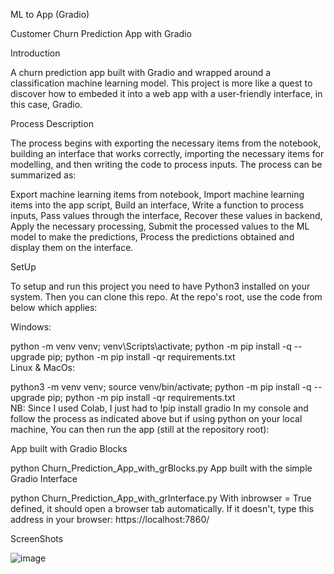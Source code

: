 
ML to App (Gradio)

Customer Churn Prediction App with Gradio

Introduction

A churn prediction app built with Gradio and wrapped around a classification machine learning model. This project is more like a quest to discover how to embeded it into a web app with a user-friendly interface, in this case, Gradio. 

Process Description

The process begins with exporting the necessary items from the notebook, building an interface that works correctly, importing the necessary items for modelling, and then writing the code to process inputs. The process can be summarized as:

Export machine learning items from notebook,
Import machine learning items into the app script,
Build an interface,
Write a function to process inputs,
Pass values through the interface,
Recover these values in backend,
Apply the necessary processing,
Submit the processed values to the ML model to make the predictions,
Process the predictions obtained and display them on the interface.

SetUp

To setup and run this project you need to have Python3 installed on your system. Then you can clone this repo. At the repo's root, use the code from below which applies:

Windows:

  python -m venv venv; venv\Scripts\activate; python -m pip install -q --upgrade pip; python -m pip install -qr requirements.txt  
Linux & MacOs:

  python3 -m venv venv; source venv/bin/activate; python -m pip install -q --upgrade pip; python -m pip install -qr requirements.txt  
NB: Since I used Colab, I just had to 
!pip install gradio
In my console and follow the process as indicated above but if using python on your local machine,
You can then run the app (still at the repository root):

App built with Gradio Blocks

  python Churn_Prediction_App_with_grBlocks.py
App built with the simple Gradio Interface

  python Churn_Prediction_App_with_grInterface.py
With inbrowser = True defined, it should open a browser tab automatically. If it doesn't, type this address in your browser: https://localhost:7860/

ScreenShots

![image](https://user-images.githubusercontent.com/106823333/211617384-aff735d1-561f-4672-b6dc-e9cae4c56a10.png)

